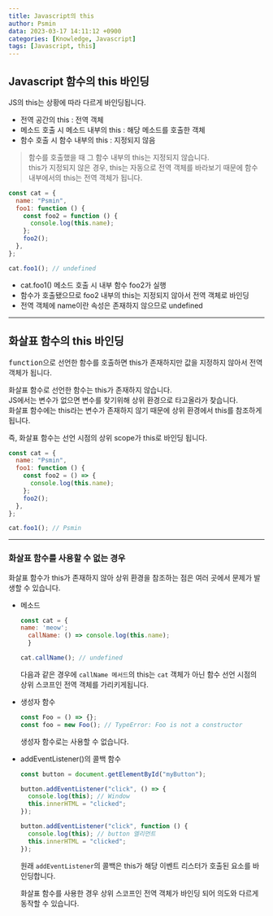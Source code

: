 ```yaml
---
title: Javascript의 this
author: Psmin
data: 2023-03-17 14:11:12 +0900
categories: [Knowledge, Javascript]
tags: [Javascript, this]
---
```


## Javascript 함수의 this 바인딩

JS의 this는 상황에 따라 다르게 바인딩됩니다.

- 전역 공간의 this : 전역 객체
- 메소드 호출 시 메소드 내부의 this : 해당 메소드를 호출한 객체
- 함수 호출 시 함수 내부의 this : 지정되지 않음

> 함수를 호출했을 때 그 함수 내부의 this는 지정되지 않습니다.  
> this가 지정되지 않은 경우, this는 자동으로 전역 객체를 바라보기 때문에 함수 내부에서의 this는 전역 객체가 됩니다.

```js
const cat = {
  name: "Psmin",
  foo1: function () {
    const foo2 = function () {
      console.log(this.name);
    };
    foo2();
  },
};

cat.foo1(); // undefined
```

- cat.foo1() 메소드 호출 시 내부 함수 foo2가 실행
- 함수가 호출됐으므로 foo2 내부의 this는 지정되지 않아서 전역 객체로 바인딩
- 전역 객체에 name이란 속성은 존재하지 않으므로 undefined

---

## 화살표 함수의 this 바인딩

<kbd>function</kbd>으로 선언한 함수를 호출하면 this가 존재하지만 값을 지정하지 않아서 전역 객체가 됩니다.

화살표 함수로 선언한 함수는 this가 존재하지 않습니다.  
JS에서는 변수가 없으면 변수를 찾기위해 상위 환경으로 타고올라가 찾습니다.  
화살표 함수에는 this라는 변수가 존재하지 않기 때문에 상위 환경에서 this를 참조하게 됩니다.

즉, 화살표 함수는 선언 시점의 상위 scope가 this로 바인딩 됩니다.

```js
const cat = {
  name: "Psmin",
  foo1: function () {
    const foo2 = () => {
      console.log(this.name);
    };
    foo2();
  },
};

cat.foo1(); // Psmin
```

---

### 화살표 함수를 사용할 수 없는 경우

화살표 함수가 this가 존재하지 않아 상위 환경을 참조하는 점은 여러 곳에서 문제가 발생할 수 있습니다.

- 메소드

  ```js
  const cat = {
  name: 'meow';
    callName: () => console.log(this.name);
    }

  cat.callName(); // undefined
  ```

  다음과 같은 경우에 `callName 메서드`의 this는 `cat` 객체가 아닌 함수 선언 시점의 상위 스코프인 전역 객체를 가리키게됩니다.

- 생성자 함수

  ```js
  const Foo = () => {};
  const foo = new Foo(); // TypeError: Foo is not a constructor
  ```

  생성자 함수로는 사용할 수 없습니다.

- addEventListener()의 콜백 함수

  ```js
  const button = document.getElementById("myButton");

  button.addEventListener("click", () => {
    console.log(this); // Window
    this.innerHTML = "clicked";
  });

  button.addEventListener("click", function () {
    console.log(this); // button 엘리먼트
    this.innerHTML = "clicked";
  });
  ```

  원래 `addEventListener`의 콜백은 this가 해당 이벤트 리스터가 호출된 요소를 바인딩합니다.

  화살표 함수를 사용한 경우 상위 스코프인 전역 객체가 바인딩 되어 의도와 다르게 동작할 수 있습니다.
